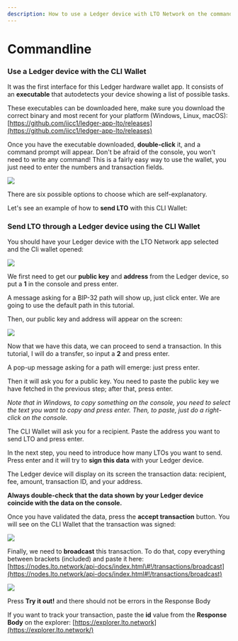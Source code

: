 ```yaml
---
description: How to use a Ledger device with LTO Network on the commandline
---
```


# Commandline

### Use a Ledger device with the CLI Wallet

It was the first interface for this Ledger hardware wallet app. It consists of an **executable** that autodetects your device showing a list of possible tasks.

These executables can be downloaded here, make sure you download the correct binary and most recent for your platform \(Windows, Linux, macOS\): [https://github.com/iicc1/ledger-app-lto/releases](https://github.com/iicc1/ledger-app-lto/releases)

Once you have the executable downloaded, **double-click** it, and a command prompt will appear. Don't be afraid of the console, you won't need to write any command! This is a fairly easy way to use the wallet, you just need to enter the numbers and transaction fields.

![](https://camo.githubusercontent.com/1732511b071c1cbf2d3e751579ca66ae7abd6eac5bb38beb155939e66f3d7f55/68747470733a2f2f74656c656772612e70682f66696c652f6261633431653064383430393762313137326533622e706e67)

There are six possible options to choose which are self-explanatory.

Let's see an example of how to **send LTO** with this CLI Wallet:

### Send LTO through a Ledger device using the CLI Wallet

You should have your Ledger device with the LTO Network app selected and the Cli wallet opened:

![](https://camo.githubusercontent.com/c069ff1e27ef795fad47d3e381fba39bf59e10c5cc39fbe6e5919da789bccdb8/68747470733a2f2f74656c656772612e70682f66696c652f3164373530626335386361316234353164623437342e706e67)

We first need to get our **public key** and **address** from the Ledger device, so put a **1** in the console and press enter.

A message asking for a BIP-32 path will show up, just click enter. We are going to use the default path in this tutorial.

Then, our public key and address will appear on the screen:

![](https://camo.githubusercontent.com/9d39057f21ee57700b8b990771ff2ad95d7553a250063bb5fd387e6ebbe56d55/68747470733a2f2f74656c656772612e70682f66696c652f3836323039363533633435363939626135643565642e706e67)

Now that we have this data, we can proceed to send a transaction. In this tutorial, I will do a transfer, so input a **2** and press enter.

A pop-up message asking for a path will emerge: just press enter.

Then it will ask you for a public key. You need to paste the public key we have fetched in the previous step; after that, press enter.

_Note that in Windows, to copy something on the console, you need to select the text you want to copy and press enter. Then, to paste, just do a right-click on the console._

The CLI Wallet will ask you for a recipient. Paste the address you want to send LTO and press enter.

In the next step, you need to introduce how many LTOs you want to send. Press enter and it will try to **sign this data** with your Ledger device.

The Ledger device will display on its screen the transaction data: recipient, fee, amount, transaction ID, and your address.

**Always double-check that the data shown by your Ledger device coincide with the data on the console.**

Once you have validated the data, press the **accept transaction** button. You will see on the CLI Wallet that the transaction was signed:

![](https://camo.githubusercontent.com/74e1b5740f3e33c11f8219fcb5ecabdd1003822d0ffa7d5952c89521cc2efc1a/68747470733a2f2f74656c656772612e70682f66696c652f3465303663343735313861363663343366386135372e706e67)

Finally, we need to **broadcast** this transaction. To do that, copy everything between brackets \(included\) and paste it here: [https://nodes.lto.network/api-docs/index.html\#!/transactions/broadcast](https://nodes.lto.network/api-docs/index.html#!/transactions/broadcast)

![](https://camo.githubusercontent.com/cac97504fcef14e241e1ddc4cd94feab8e13c4b0ac09ad818260445fdefa6f50/68747470733a2f2f74656c656772612e70682f66696c652f3231353666666565623163626365326235326535312e706e67)

Press **Try it out!** and there should not be errors in the Response Body

If you want to track your transaction, paste the **id** value from the **Response Body** on the explorer: [https://explorer.lto.network](https://explorer.lto.network/)

